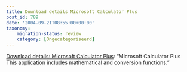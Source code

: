 ```yaml
---
title: Download details Microsoft Calculator Plus
post_id: 789
date: '2004-09-21T08:55:00+00:00'
taxonomy:
    migration-status: review
    category: [Ongecategoriseerd]
---
```

[Download details: Microsoft Calculator Plus](https://web.archive.org/web/20050207105915/http://www.microsoft.com/downloads/details.aspx?FamilyID=32b0d059-b53a-4dc9-8265-da47f157c091&DisplayLang=en): “Microsoft Calculator Plus  
This application includes mathematical and conversion functions.”